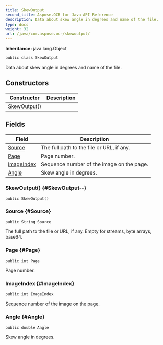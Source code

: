```yaml
---
title: SkewOutput
second_title: Aspose.OCR for Java API Reference
description: Data about skew angle in degrees and name of the file.
type: docs
weight: 32
url: /java/com.aspose.ocr/skewoutput/
---
```


**Inheritance:**
java.lang.Object
```
public class SkewOutput
```

Data about skew angle in degrees and name of the file.
## Constructors

| Constructor | Description |
| --- | --- |
| [SkewOutput()](#SkewOutput--) |  |
## Fields

| Field | Description |
| --- | --- |
| [Source](#Source) | The full path to the file or URL, if any. |
| [Page](#Page) | Page number. |
| [ImageIndex](#ImageIndex) | Sequence number of the image on the page. |
| [Angle](#Angle) | Skew angle in degrees. |
### SkewOutput() {#SkewOutput--}
```
public SkewOutput()
```


### Source {#Source}
```
public String Source
```


The full path to the file or URL, if any. Empty for streams, byte arrays, base64.

### Page {#Page}
```
public int Page
```


Page number.

### ImageIndex {#ImageIndex}
```
public int ImageIndex
```


Sequence number of the image on the page.

### Angle {#Angle}
```
public double Angle
```


Skew angle in degrees.

